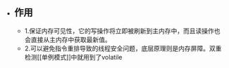 - ## 作用
	- 1.保证内存可见性，它的写操作将立即被刷新到主内存中，而且读操作也会直接从主内存中获取最新值。
	- 2.可以避免指令重排导致的线程安全问题，底层原理则是内存屏障。双重检测[[单例模式]]中就用到了volatile